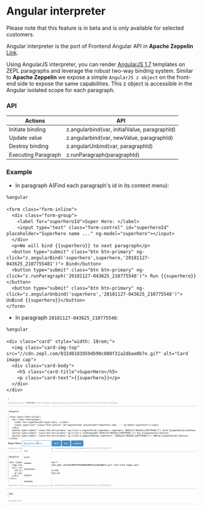<h1> Angular interpreter </h1>

Please note that this feature is in beta and is only available for selected customers.

Angular interpreter is the port of Frontend Angular API in **Apache Zeppelin**
[Link](https://zeppelin.apache.org/docs/0.8.0/usage/display_system/angular_frontend.html#frontend-angular-api-in-apache-zeppelin).

Using AngularJS interpreter, you can render [AngularJS 1.7](https://docs.angularjs.org/misc/version-support-status#long-term-support) templates on ZEPL paragraphs and leverage the robust two-way binding system. Similar to **Apache Zeppelin** we expose a simple `AngularJS z object` on the front-end side to expose the same capabilities. This z object is accessible in the Angular isolated scope for each paragraph.

### API

| Actions             | API                                           |
|---------------------|-----------------------------------------------|
| Initiate binding    | z.angularbind(var, initialValue, paragraphId) |
| Update value        | z.angularbind(var, newValue, paragraphId)     |
| Destroy binding     | z.angularUnbind(var, paragraphId)             |
| Executing Paragraph | z.runParagraph(paragraphId)                   |

### Example

* In paragraph A(Find each paragraph's id in its context menu):

```
%angular

<form class="form-inline">
  <div class="form-group">
    <label for="superheroId">Super Hero: </label>
    <input type="text" class="form-control" id="superheroId" placeholder="Superhero name ..." ng-model="superhero"></input>
  </div>
  <p>We will bind {{superhero}} to next paragraph</p>
  <button type="submit" class="btn btn-primary" ng-click="z.angularBind('superhero',superhero,'20181127-043625_2107755481')"> Bind</button>
  <button type="submit" class="btn btn-primary" ng-click="z.runParagraph('20181127-043625_210775548')"> Run {{superhero}}</button>
  <button type="submit" class="btn btn-primary" ng-click="z.angularUnbind('superhero','20181127-043625_210775548')"> UnBind {{superhero}}</button>
</form>
```

* In paragraph `20181127-043625_210775548`:

```
%angular

<div class="card" style="width: 18rem;">
  <img class="card-img-top" src="//cdn.zepl.com/032d0183959db90c080f31a2dbae0b7e.gif" alt="Card image cap">
  <div class="card-body">
    <h5 class="card-title">SuperHero</h5>
    <p class="card-text">{{superhero}}</p>
  </div>
</div>
```
<img src="../../../img/intp_angular.gif" class="image-box big-img" />
